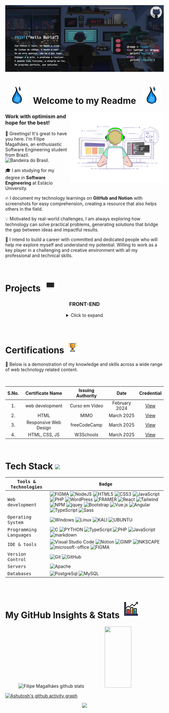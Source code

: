 <!-- Animação de ondas Gray

<img width=100% src="https://capsule-render.vercel.app/api?type=waving&color=DCDCDC&height=120&section=header"/> 

-->

<!-- Essa era a animação de letras aparecendo

 [![Typing SVG](https://readme-typing-svg.herokuapp.com/?color=fff&size=35&center=true&vCenter=true&width=1000&lines=HELLO,+MY+NAME+is+Filipe+Magalhães;I'm+18+years+old;I+am+from+Brazil,+RR;I+study+Software+Engineering;Be+Welcome!+:%29)](https://git.io/typing-svg)
 
 -->

 <div align="center">
    <img src="images/Gifs animados.gif">
 </div>

<div align="center">

# <img src="images/fogoAzul.gif" width="60px" /> &nbsp; Welcome to my Readme &nbsp; <img src="images/fogoAzul.gif" width="60px" />

</div>

<img src="images/transparent_gitgif.gif" align="right" width="300px">

### Work with optimism and hope for the best!

👋 Greetings! It's great to have you here. I'm Filipe Magalhães, an enthusiastic Software Engineering student from Brazil. <img height=15 alt="Bandeira do Brasil" src="https://user-images.githubusercontent.com/39463872/117911655-8b8c0980-b2b4-11eb-9291-403c6f7f8a4d.png"/>.

🎓 I am studying for my degree in **Software Engineering** at Estácio University.

🔥 I document my technology learnings on **GitHub and Notion** with screenshots for easy comprehension, creating a resource that also helps others in the field.

💡 Motivated by real-world challenges, I am always exploring how technology can solve practical problems, generating solutions that bridge the gap between ideas and impactful results.

🤩 I intend to build a career with committed and dedicated people who will help me explore myself and understand my potential. Willing to work as a key player in a challenging and creative environment with all my professional and technical skills.

<br>

# Projects <img src="images/computer-unscreen.gif" width="48">

<div align="center">

  ### FRONT-END
  <details>
    <summary>Click to expand</summary>
    <div style="display: flex; justify-content: center; gap: 10px;">
      <a href="https://github.com/filipecode-03/WEB-SITE-CORDEL"><img width=375 src="https://github-readme-stats.vercel.app/api/pin/?username=filipecode-03&repo=WEB-SITE-CORDEL&theme=light&title_color=ffffff&icon_color=ffffff&text_color=ffffff&bg_color=2e3440" /></a>
      <a href="https://github.com/filipecode-03/WEB-SITE-RedesSociais"><img width=375 src="https://github-readme-stats.vercel.app/api/pin/?username=filipecode-03&repo=WEB-SITE-RedesSociais&theme=light&title_color=ffffff&icon_color=ffffff&text_color=ffffff&bg_color=2e3440"/></a>
      <a href="https://github.com/filipecode-03/WBE-SITE-MobileFirst"><img width=375 src="https://github-readme-stats.vercel.app/api/pin/?username=filipecode-03&repo=WBE-SITE-MobileFirst&theme=light&title_color=ffffff&icon_color=ffffff&text_color=ffffff&bg_color=2e3440"/></a>
      <a href="https://github.com/filipecode-03/googleglass"><img width=375 src="https://github-readme-stats.vercel.app/api/pin/?username=filipecode-03&repo=googleglass&theme=light&title_color=ffffff&icon_color=ffffff&text_color=ffffff&bg_color=2e3440"/></a>
      <a href="https://github.com/filipecode-03/WEB-SITE-ANDROID"><img width=375 src="https://github-readme-stats.vercel.app/api/pin/?username=filipecode-03&repo=WEB-SITE-ANDROID&theme=light&title_color=ffffff&icon_color=ffffff&text_color=ffffff&bg_color=2e3440"/></a>
      <a href="https://github.com/filipecode-03/sitedogta5"><img width=375 src="https://github-readme-stats.vercel.app/api/pin/?username=filipecode-03&repo=sitedogta5&theme=light&title_color=ffffff&icon_color=ffffff&text_color=ffffff&bg_color=2e3440"/></a>
      <a href="https://github.com/filipecode-03/projeto-one-piece"><img width=375 src="https://github-readme-stats.vercel.app/api/pin/?username=filipecode-03&repo=projeto-one-piece&theme=light&title_color=ffffff&icon_color=ffffff&text_color=ffffff&bg_color=2e3440"/></a>
      <a href="https://github.com/filipecode-03/projeto-quiz"><img width=375 src="https://github-readme-stats.vercel.app/api/pin/?username=filipecode-03&repo=projeto-quiz&theme=light&title_color=ffffff&icon_color=ffffff&text_color=ffffff&bg_color=2e3440"/></a>
      <a href="https://github.com/filipecode-03/WEB-SITE-FlexBox"><img width=375 src="https://github-readme-stats.vercel.app/api/pin/?username=filipecode-03&repo=WEB-SITE-FlexBox&theme=light&title_color=ffffff&icon_color=ffffff&text_color=ffffff&bg_color=2e3440"/></a>
      <a href="https://github.com/filipecode-03/html-pagina-simples"><img width=375 src="https://github-readme-stats.vercel.app/api/pin/?username=filipecode-03&repo=html-pagina-simples&theme=light&title_color=ffffff&icon_color=ffffff&text_color=ffffff&bg_color=2e3440"/></a>
      <a href="https://github.com/filipecode-03/WEB-SITE-Login"><img width=375 src="https://github-readme-stats.vercel.app/api/pin/?username=filipecode-03&repo=html-pagina-simples&theme=light&title_color=ffffff&icon_color=ffffff&text_color=ffffff&bg_color=2e3440"/></a>
      <a href="https://github.com/filipecode-03/WEB-SITE-MenuResponsive"><img width=375 src="https://github-readme-stats.vercel.app/api/pin/?username=filipecode-03&repo=WEB-SITE-MenuResponsive&theme=light&title_color=ffffff&icon_color=ffffff&text_color=ffffff&bg_color=2e3440"/></a>
    </div>
  </details>
</div>

<br>
<br>

# Certifications <img src="images/cup-17086305-unscreen.gif" width="40">

📄 Below is a demonstration of my knowledge and skills across a wide range of web technology related content.

<br>
<div align="center">

| S.No. | Certificate Name | Issuing Authority | Date | Credential |
|:-----:|:-----------------:|:------------------:|:----:|:----------:|
| 1. | web development | Curso em Vídeo | February 2024 | [View](https://lydian-enthusiasm-040.notion.site/Curso-em-V-deo-571e930a044240b1bdc8556408be9671?pvs=4) |
| 2. | HTML | MIMO | March 2025 | [View](https://github.com/filipecode-03/MIMO) |
| 3. | Responsive Web Design | freeCodeCamp | March 2025 | [View](https://github.com/filipecode-03/freeCodeCamp) |
| 4. | HTML, CSS, JS | W3Schools | March 2025 | [View](https://github.com/filipecode-03/W3Schools) |

</div>
<br>

# Tech Stack <img src='https://user-images.githubusercontent.com/74038190/206662607-d9e7591e-bbf9-42f9-9386-29efc927bc16.gif' width="40">

<samp>Tools & Technologies</samp> | <samp>Badge</samp> |
--- | --- |
<samp>Web development</samp> | ![FIGMA](https://img.shields.io/badge/Figma-F24E1E?style=for-the-badge&logo=figma&logoColor=white) ![NodeJS](https://img.shields.io/badge/Node.js-43853D?style=for-the-badge&logo=node.js&logoColor=white) ![HTML5](https://img.shields.io/badge/HTML5-E34F26?style=for-the-badge&logo=html5&logoColor=white) ![CSS3](https://img.shields.io/badge/CSS3-1572B6?style=for-the-badge&logo=css3&logoColor=white) ![JavaScript](https://img.shields.io/badge/JavaScript-F7DF1E?style=for-the-badge&logo=javascript&logoColor=black) ![PHP](https://img.shields.io/badge/PHP-5c0099?style=for-the-badge&logo=php&logoColor=white&labelColor=5c0099) ![WordPress](https://img.shields.io/badge/Wordpress-21759B?style=for-the-badge&logo=wordpress&logoColor=white) ![FRAMER](https://img.shields.io/badge/Framer-black?style=for-the-badge&logo=framer&logoColor=blue) ![React](https://img.shields.io/badge/React-20232A?style=for-the-badge&logo=react&logoColor=61DAFB) ![Tailwind](https://img.shields.io/badge/Tailwind_CSS-38B2AC?style=for-the-badge&logo=tailwind-css&logoColor=white) ![NPM](https://img.shields.io/badge/npm-CB3837?style=for-the-badge&logo=npm&logoColor=white) ![jquey](https://img.shields.io/badge/jQuery-0769AD?style=for-the-badge&logo=jquery&logoColor=white) ![Bootstrap](https://img.shields.io/badge/Bootstrap-563D7C?style=for-the-badge&logo=bootstrap&logoColor=white) ![Vue.js](	https://img.shields.io/badge/Vue.js-35495E?style=for-the-badge&logo=vue.js&logoColor=4FC08D) ![Angular](https://img.shields.io/badge/Angular-DD0031?style=for-the-badge&logo=angular&logoColor=white) ![TypeScript](https://img.shields.io/badge/TypeScript-007ACC?style=for-the-badge&logo=typescript&logoColor=white) ![Sass](https://img.shields.io/badge/Sass-CC6699?style=for-the-badge&logo=sass&logoColor=white)|
<samp>Operating System</samp> | ![Windows](https://img.shields.io/badge/-Windows-0077b6?style=for-the-badge&logo=windows&labelColor=0D1117) ![Linux](https://img.shields.io/badge/Linux-FCC624?style=for-the-badge&logo=linux&logoColor=d5d5d5) ![KALI](https://img.shields.io/badge/Kali_Linux-557C94?style=for-the-badge&logo=kali-linux&logoColor=white) ![UBUNTU](https://img.shields.io/badge/Ubuntu-E95420?style=for-the-badge&logo=ubuntu&logoColor=white)|
<samp>Programming Languages</samp> | ![C](https://img.shields.io/badge/C-00599C?style=for-the-badge&logo=c&logoColor=white) ![PYTHON](https://img.shields.io/badge/-python-000814?style=for-the-badge&logo=python&logoColor=1572B6&labelColor=000814) ![TypeScript](https://img.shields.io/badge/TypeScript-007ACC?style=for-the-badge&logo=typescript&logoColor=white) ![PHP](https://img.shields.io/badge/PHP-5c0099?style=for-the-badge&logo=php&logoColor=white&labelColor=5c0099) ![JavaScript](https://img.shields.io/badge/JavaScript-F7DF1E?style=for-the-badge&logo=javascript&logoColor=black) ![markdown](https://img.shields.io/badge/Markdown-000000?style=for-the-badge&logo=markdown&logoColor=white)|
<samp>IDE & tools</samp> | ![Visual Studio Code](https://img.shields.io/badge/-Visual%20Studio%20Code-0077b6?style=for-the-badge&logo=visual%20studio%20code&logoColor=blue&labelColor=0D1117) ![Notion](https://img.shields.io/badge/Notion-000000?style=for-the-badge&logo=notion&logoColor=white) ![GIMP](https://img.shields.io/badge/gimp-5C5543?style=for-the-badge&logo=gimp&logoColor=white) ![INKSCAPE](https://img.shields.io/badge/Inkscape-000000?style=for-the-badge&logo=Inkscape&logoColor=white) ![microsoft-office](https://img.shields.io/badge/-microsoft_office-ff8500?style=for-the-badge&logo=microsoft-office&labelColor=0D1117) ![FIGMA](https://img.shields.io/badge/Figma-F24E1E?style=for-the-badge&logo=figma&logoColor=white)|
<samp>Version Control</samp> | ![Git](https://img.shields.io/badge/-Git-000814?style=for-the-badge&logo=git&labelColor=000814) ![GitHub](https://img.shields.io/badge/-GitHub-7b2cbf?style=for-the-badge&logo=github&labelColor=7b2cbf) |
<samp>Servers</samp> | ![Apache](https://img.shields.io/badge/apache-%23D42029.svg?style=for-the-badge&logo=apache&logoColor=0A0209)|
<samp>Databases</samp> | ![PostgreSql](https://img.shields.io/badge/PostgreSQL-316192?style=for-the-badge&logo=postgresql&logoColor=white) ![MySQL](https://img.shields.io/badge/MySQL-00000F?style=for-the-badge&logo=mysql&logoColor=white)

<br>

# My GitHub Insights & Stats <img src="images/business.gif" width="60">

<div align="center">  
  <img width="49%" height="195px" src="https://github-readme-stats.vercel.app/api?username=filipecode-03&show_icons=true&&count_private=true&hide_border=true&title_color=fff&icon_color=FFFFAF&text_color=c9d1d9&bg_color=262626" alt="Filipe Magalhães github stats"/> 
  <img width="41%" height="195px" src="https://github-readme-stats.vercel.app/api/top-langs/?username=filipecode-03&layout=compact&hide_border=true&title_color=fff&text_color=c9d1d9&bg_color=262626&langs_count=6"/>
</div>

[![Ashutosh's github activity graph](https://github-readme-activity-graph.vercel.app/graph?username=filipecode-03&bg_color=262626&color=c9d1d9&line=c9d1d9&point=fffc&area=true&hide_border=true)](https://github.com/ashutosh00710/github-readme-activity-graph)

<p align="center">
  <img src="https://github-profile-trophy.vercel.app/?username=filipecode-03&theme=dracula&row=2&no-bg=true&column=4&margin-w=15&margin-h=15" />
</p>

<!-- animação de onda gray

<img width=100% src="https://capsule-render.vercel.app/api?type=waving&color=DCDCDC&height=120&section=footer"/> 

-->

